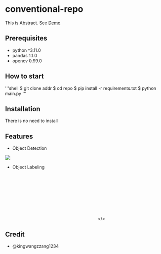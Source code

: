 # conventional-repo

This is Abstract. See [Demo](https://www.google.com)

## Prerequisites

- python ^3.11.0
- pandas 1.1.0
- opencv 0.99.0

## How to start

'''shell
$ git clone addr
$ cd repo
$ pip install -r requirements.txt
$ python main.py
'''

## Installation

There is no need to install

## Features

- Object Detection

![](https://sample.gif)

- Object Labeling

<embed src></>
 
## Credit

- @kingwangzzang1234

